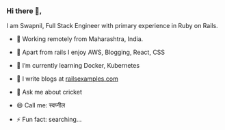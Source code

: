 ### Hi there 👋, 

I am Swapnil, Full Stack Engineer with primary experience in Ruby on Rails.

- 🔭 Working remotely from Maharashtra, India.

- :tada: Apart from rails I enjoy AWS, Blogging, React, CSS

- 🌱 I’m currently learning Docker, Kubernetes

- :rocket: I write blogs at [railsexamples.com](https://railsexamples.com)

- 💬 Ask me about cricket

- 😄 Call me: स्वप्नील

- ⚡ Fun fact: searching...

<!--
**gourshete/gourshete** is a ✨ _special_ ✨ repository because its `README.md` (this file) appears on your GitHub profile.

Here are some ideas to get you started:

- 👯 I’m looking to collaborate on Docker, Kubernetes
- 🤔 I’m looking for help with ...
- 📫 How to reach me: ...

-->
